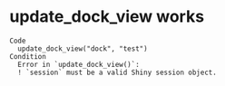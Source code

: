 # update_dock_view works

    Code
      update_dock_view("dock", "test")
    Condition
      Error in `update_dock_view()`:
      ! `session` must be a valid Shiny session object.

